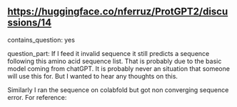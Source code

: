 ## https://huggingface.co/nferruz/ProtGPT2/discussions/14

contains_question: yes

question_part: If I feed it invalid sequence it still predicts a sequence following this amino acid sequence list.
That is probably due to the basic model coming from chatGPT.
It is probably never an situation that someone will use this for. But I wanted to hear any thoughts on this.

Similarly I ran the sequence on colabfold but got non converging sequence error. For reference: